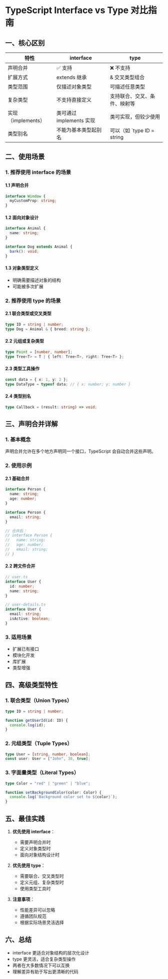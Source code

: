 # TypeScript Interface vs Type 对比指南

## 一、核心区别

| 特性 | interface | type |
|------|-----------|------|
| 声明合并 | ✅ 支持 | ❌ 不支持 |
| 扩展方式 | extends 继承 | & 交叉类型组合 |
| 类型范围 | 仅描述对象类型 | 可描述任意类型 |
| 复杂类型 | 不支持直接定义 | 支持联合、交叉、条件、映射等 |
| 实现（implements） | 类可通过 implements 实现 | 类可实现，但较少使用 |
| 类型别名 | 不能为基本类型起别名 | 可以（如 `type ID = string | number`） |

## 二、使用场景

### 1. 推荐使用 interface 的场景

#### 1.1 声明合并
```typescript
interface Window {
  myCustomProp: string;
}
```

#### 1.2 面向对象设计
```typescript
interface Animal {
  name: string;
}

interface Dog extends Animal {
  bark(): void;
}
```

#### 1.3 对象类型定义
- 明确需要描述对象的结构
- 可能被多次扩展

### 2. 推荐使用 type 的场景

#### 2.1 联合类型或交叉类型
```typescript
type ID = string | number;
type Dog = Animal & { breed: string };
```

#### 2.2 元组或复杂类型
```typescript
type Point = [number, number];
type Tree<T> = T | { left: Tree<T>, right: Tree<T> };
```

#### 2.3 类型工具操作
```typescript
const data = { x: 1, y: 2 };
type DataType = typeof data; // { x: number; y: number }
```

#### 2.4 类型别名
```typescript
type Callback = (result: string) => void;
```

## 三、声明合并详解

### 1. 基本概念
声明合并允许在多个地方声明同一个接口，TypeScript 会自动合并这些声明。

### 2. 使用示例

#### 2.1 基础合并
```typescript
interface Person {
  name: string;
  age: number;
}

interface Person {
  email: string;
}

// 合并后：
// interface Person {
//   name: string;
//   age: number;
//   email: string;
// }
```

#### 2.2 跨文件合并
```typescript
// user.ts
interface User {
  id: number;
  name: string;
}

// user-details.ts
interface User {
  email: string;
  isActive: boolean;
}
```

### 3. 适用场景
- 扩展已有接口
- 模块化开发
- 库扩展
- 类型增强

## 四、高级类型特性

### 1. 联合类型（Union Types）
```typescript
type ID = string | number;

function getUserId(id: ID) {
  console.log(id);
}
```

### 2. 元组类型（Tuple Types）
```typescript
type User = [string, number, boolean];
const user: User = ["John", 30, true];
```

### 3. 字面量类型（Literal Types）
```typescript
type Color = "red" | "green" | "blue";

function setBackgroundColor(color: Color) {
  console.log(`Background color set to ${color}`);
}
```

## 五、最佳实践

1. **优先使用 interface**：
   - 需要声明合并时
   - 定义对象类型时
   - 面向对象结构设计时

2. **优先使用 type**：
   - 需要联合、交叉类型时
   - 定义元组、复杂类型时
   - 使用类型工具时

3. **注意事项**：
   - 性能差异可以忽略
   - 遵循团队规范
   - 根据实际场景灵活选择

## 六、总结

- interface 更适合对象结构的层次化设计
- type 更灵活，适合复杂类型操作
- 两者在大多数情况下可以互换
- 理解差异有助于写出更清晰的代码